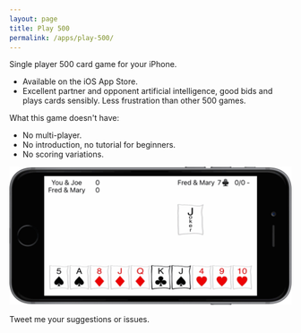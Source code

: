 ```yaml
---
layout: page
title: Play 500
permalink: /apps/play-500/
---
```


Single player 500 card game for your iPhone.

- Available on the iOS App Store.
- Excellent partner and opponent artificial intelligence, good bids and plays cards sensibly. Less frustration than other 500 games.

What this game doesn't have:

- No multi-player.
- No introduction, no tutorial for beginners.
- No scoring variations.


![500 card game screenshot](/images/play-500-landscape-bezel.png)


Tweet me your suggestions or issues.